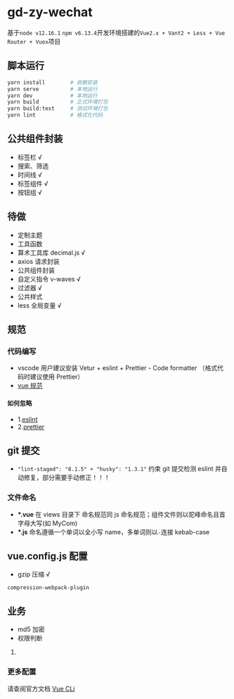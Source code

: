 # gd-zy-wechat

基于`node v12.16.1` `npm v6.13.4`开发环境搭建的`Vue2.x + Vant2 + Less + Vue Router + Vuex`项目

## 脚本运行

```bash
yarn install        # 依赖安装
yarn serve          # 本地运行
yarn dev            # 本地运行
yarn build          # 正式环境打包
yarn build:test     # 测试环境打包
yarn lint           # 格式化代码
```

## 公共组件封装

- 标签栏 √
- 搜索、筛选
- 时间线 √
- 标签组件 √
- 按钮组 √

## 待做

- 定制主题
- 工具函数
- 算术工具库 decimal.js √
- axios 请求封装
- 公共组件封装
- 自定义指令 v-waves √
- 过滤器 √
- 公共样式
- less 全局变量 √

## 规范

### 代码编写

- vscode 用户建议安装 Vetur + eslint + Prettier - Code formatter （格式代码时建议使用 Prettier）
- [vue 规范]()

#### 如何忽略

- 1.[eslint](https://www.prettier.cn/docs/ignore.html)
- 2.[prettier](https://www.prettier.cn/docs/ignore.html)

## git 提交

- `"lint-staged": "8.1.5" + "husky": "1.3.1"` 约束 git 提交检测 eslint 并自动修复，部分需要手动修正！！！

### 文件命名

- **\*.vue** 在 views 目录下 命名规范同 js 命名规范；组件文件则以驼峰命名且首字母大写(如 MyCom)
- **\*.js** 命名遵循一个单词以全小写 name，多单词则以`-`连接 kebab-case

## vue.config.js 配置

- gzip 压缩 √

```
compression-webpack-plugin
```

## 业务

- md5 加密
- 权限判断

1.

### 更多配置

请查阅官方文档 [Vue CLi](https://cli.vuejs.org/config/)
